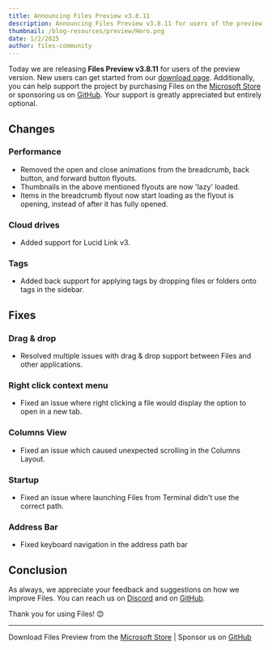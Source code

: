 ```yaml
---
title: Announcing Files Preview v3.8.11
description: Announcing Files Preview v3.8.11 for users of the preview version.
thumbnail: /blog-resources/preview/Hero.png
date: 1/2/2025
author: files-community
---
```


Today we are releasing **Files Preview v3.8.11** for users of the preview version. New users can get started from our [download page](/download/). Additionally, you can help support the project by purchasing Files on the [Microsoft Store](ms-windows-store://pdp/?ProductId=9NSQD9PKV3SS&cid=FilesWebsite) or sponsoring us on [GitHub](https://github.com/sponsors/yaira2). Your support is greatly appreciated but entirely optional.

## Changes

### Performance

- Removed the open and close animations from the breadcrumb, back button, and forward button flyouts.
- Thumbnails in the above mentioned flyouts are now 'lazy' loaded.
- Items in the breadcrumb flyout now start loading as the flyout is opening, instead of after it has fully opened.

### Cloud drives

- Added support for Lucid Link v3.

### Tags

- Added back support for applying tags by dropping files or folders onto tags in the sidebar.

## Fixes

### Drag & drop

- Resolved multiple issues with drag & drop support between Files and other applications.

### Right click context menu

- Fixed an issue where right clicking a file would display the option to open in a new tab.

### Columns View

- Fixed an issue which caused unexpected scrolling in the Columns Layout.

### Startup

- Fixed an issue where launching Files from Terminal didn't use the correct path.

### Address Bar

- Fixed keyboard navigation in the address path bar

## Conclusion

As always, we appreciate your feedback and suggestions on how we improve Files. You can reach us on [Discord](https://discord.gg/files) and on [GitHub](https://github.com/files-community/Files/).

Thank you for using Files! 😊

---

Download Files Preview from the [Microsoft Store](ms-windows-store://pdp/?ProductId=9NSQD9PKV3SS&cid=FilesWebsite) | Sponsor us on [GitHub](https://github.com/sponsors/yaira2/)